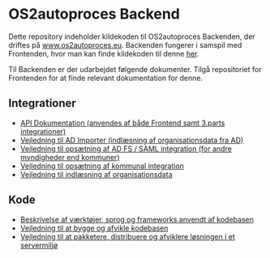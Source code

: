 <h1>OS2autoproces Backend</h1>
<p>
Dette repository indeholder kildekoden til OS2autoproces Backenden, der driftes på <a href="https://www.os2autoproces.eu">www.os2autoproces.eu</a>. Backenden fungerer i samspil med Frontenden, hvor man kan finde kildekoden til denne <a href="https://github.com/OS2autoproces/os2autoproces-frontend">her</a>.
</p>

<p>
Til Backenden er der udarbejdet følgende dokumenter. Tilgå repositoriet for Frontenden for at finde relevant dokumentation for denne.

<h2>Integrationer</h2>
<ul>
  <li><a href="https://www.os2autoproces.eu/doc">API Dokumentation (anvendes af både Frontend samt 3.parts integrationer)</a></li>
  <li><a href="doc/Vejledning til brug af AD importer.docx">Vejledning til AD Importer (indlæsning af organisationsdata fra AD)</a></li>
  <li><a href="doc/Regional SAML opsætning.docx">Vejledning til opsætning af AD FS / SAML integration (for andre myndigheder end kommuner)</a></li>
  <li><a href="doc/Vejledning til implementering af OS2autoproces.docx">Vejledning til opsætning af kommunal integration</a></li>
  <li><a href="doc/Vejledning til indlæsning af organisationsdata - 3 modeller.docx">Vejledning til indlæsning af organisationsdata</a></li>
</ul>

<h2>Kode</h2>
<ul>
  <li><a href="doc/Tooling.md">Beskrivelse af værktøjer, sprog og frameworks anvendt af kodebasen</a></li>
  <li><a href="doc/Build.md">Vejledning til at bygge og afvikle kodebasen</a></li>
  <li><a href="doc/Deploy.md">Vejledning til at pakketere, distribuere og afviklere løsningen i et servermiljø</a></li>
</ul>
  
</p>
